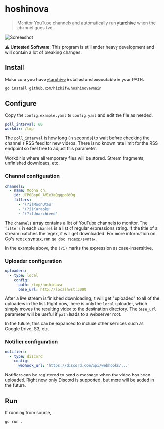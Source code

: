 # hoshinova

> Monitor YouTube channels and automatically run
> [ytarchive](https://github.com/Kethsar/ytarchive) when the channel goes live.

![Screenshot](https://user-images.githubusercontent.com/7418049/158234855-255f8897-f8a6-40f1-a890-af34336e65b6.png)

**⚠️ Untested Software**: This program is still under heavy development and will
contain a lot of breaking changes.

## Install

Make sure you have [ytarchive](https://github.com/Kethsar/ytarchive) installed
and executable in your PATH.

```
go install github.com/hizkifw/hoshinova@main
```

## Configure

Copy the `config.example.yaml` to `config.yaml` and edit the file as needed.

```yaml
poll_interval: 60
workdir: /tmp
```

The `poll_interval` is how long (in seconds) to wait before checking the
channel's RSS feed for new videos. There is no known rate limit for the RSS
endpoint so feel free to adjust this parameter.

Workdir is where all temporary files will be stored. Stream fragments,
unfinished downloads, etc.

### Channel configuration

```yaml
channels:
  - name: Moona ch.
    id: UCP0BspO_AMEe3aQqqpo89Dg
    filters:
      - '(?i)MoonUtau'
      - '(?i)Karaoke'
      - '(?i)Unarchived'
```

The `channels` array contains a list of YouTube channels to monitor. The
`filters` in each `channel` is a list of regular expressions string. If the
title of a stream matches the regex, it will get downloaded. For more
information on Go's regex syntax, run `go doc regexp/syntax`.

In the example above, the `(?i)` marks the expression as case-insensitive.

### Uploader configuration

```yaml
uploaders:
  - type: local
    config:
      path: /tmp/hoshinova
      base_url: http://localhost:3000
```

After a live stream is finished downloading, it will get "uploaded" to all of
the uploaders in the list. Right now, there is only the `local` uploader, which
simply moves the resulting video to the destination directory. The `base_url`
parameter will be useful if `path` leads to a webserver root.

In the future, this can be expanded to include other services such as Google
Drive, S3, etc.

### Notifier configuration

```yaml
notifiers:
  - type: discord
    config:
      webhook_url: 'https://discord.com/api/webhooks/...'
```

Notifiers can be registered to send a message when the video has been uploaded.
Right now, only Discord is supported, but more will be added in the future.

## Run

If running from source,

```
go run .
```
